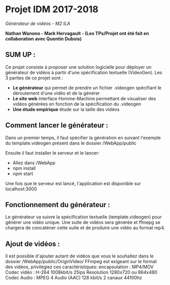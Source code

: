 # Projet IDM 2017-2018
*Générateur de vidéos - M2 ILA*

**Nathan Wanono - Mark Hervagault - (Les TPs/Projet ont été fait en collaboration avec Quentin Dubois)**


## SUM UP : 

Ce projet consiste à proposer une solution logicielle pour déployer un générateur de vidéos à partir d'une spécification textuelle (VideoGen). 
Les 3 parties de ce projet sont :

* **Le générateur** qui permet de prendre un fichier .videogen spécifiant le déroulement d'une vidéo et de la générer
* **Le site web** interface Homme-Machine permettant de visualiser des vidéos générées en fonction de la spécification du .videogen
* **Une étude empirique** étude sur la taille des vidéos

## Comment lancer le générateur : 

Dans un premier temps, il faut spécifier la génération en suivant l'exemple du template.videogen présent dans le dossier /WebApp/public

Ensuite il faut installer le serveur et le lancer:
* Allez dans /WebApp
* npm install
* npm start

Une fois que le serveur est lancé, l'application est disponible sur localhost:3000


## Fonctionnement du générateur :

Le générateur va suivre la spécification textuelle (template.videogen) pour générer une vidéo unique.
Une suite de vidéos sera générée et ffmepg se chargera de concaténer cette suite et de produire une vidéo au format mp4.

## Ajout de vidéos :

Il est possible d'ajouter autant de vidéos que vous le souhaitez dans le dossier /WebApp/public/OriginVideo/
FFmpeg est exigeant sur le format des vidéos, privilégiez ces caractéristiques:
encapsulation : MP4/MOV
Codec vidéo : H-264 1008kbit/s 25ips
Resolution 1280x720 ou 864x480
Codec Audio : MPEG 4 Audio (AAC) 128 kbit/s  2 canaux 44100hz
